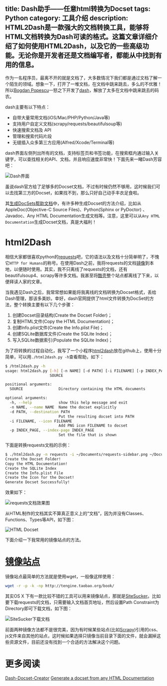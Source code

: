 title: Dash助手——任意html转换为Docset
tags: Python
category: 工具介绍
description: HTML2Dash是一款强大的文档转换工具，能够将HTML文档转换为Dash可读的格式。这篇文章详细介绍了如何使用HTML2Dash，以及它的一些高级功能。无论你是开发者还是文档编写者，都能从中找到有用的信息。
---

作为一名程序员，最离不开的就是文档了，大多数情况下我们都是通过文档了解一个陌生的领域。想象一下，打开了一堆文档，在文档中跳来跳去，多么的不优雅！所以[Bogdan Popescu](http://blog.kapeli.com/about)一怒之下开发了[dash](http://kapeli.com/dash)，解放了太多在文档中跳来跳去的码农。

dash主要有以下特点：

* 自带大量常用文档(iOS/Mac/PHP/Python/Java等)
* 支持用户自定义文档(scrapy/requests/beautifulsoup等)
* 快速搜索文档及 API
* 管理和搜索代码片段
* 无缝插入众多第三方应用(Alfred/Xcode/Terminal等)

dash界面左侧列出所有的文档，支持标签页和书签功能，在搜索框内通过输入关键字，可以查找相关的API、文档，并且响应速度非常快！下面先来一睹Dash芳容吧：

![Dash界面][1]

<!-- more -->

虽说dash官方给了足够多的Docset文档，不过有时候仍然不够用，这时候我们可以去找第三方的Docset，如果找不到，那么只好自己动手丰衣足食啦。

其[生成DocSets帮助文档](http://kapeli.com/docsets)中，有许多种生成Docset的方法介绍，比如从AppleDoc(Objective-C Source Files)、Python(Sphinx or PyDoctor)
、Javadoc、Any HTML Documentation生成文档等。注意，这里可以从`Any HTML Documentation`生成Docset文档，真是大福利！

# html2Dash

相信大家都很喜欢python的[requests](http://python-requests.org/)吧，它的语法以及文档十分简单明了，不愧它`HTTP for Humans`的称号。在使用Dash之前，我将requests的文档[镜像](#backup)到本地，以便随时使用。其实，我不只离线了requests的文档，还有beautifulsoup4、scrapy等许多文档。我甚至将[酷壳](http://coolshell.cn/)整个站点都离线了下来，以便拜读人家的文章。

当我遇见Dash之后，我常常想如果能将我离线的文档转换为Docset格式，丢给Dash管理，那该多美妙。幸好，dash官网提供了html文件转换为DocSet的方法，整个转换主要有以下几个步骤：

1. 创建Docset目录结构(Create the Docset Folder)；
2. 复制HTML文件(Copy the HTML Documentation)；
3. 创建Info.plist文件(Create the Info.plist File)；
4. 创建SQLite数据库文件(Create the SQLite Index)；
5. 写入SQLite数据索引(Populate the SQLite Index)；

为了将转换的过程自动化，我写了一个小程序[html2dash](https://github.com/xuelangZF/html2Dash)放在github上，使用十分简单，可以用`./html2dash.py -h`查看帮助，如下：

```bash
$ /html2dash.py -h
usage: html2dash.py [-h] [-n NAME] [-d PATH] [-i FILENAME] [-p INDEX_PAGE]
                    SOURCE

positional arguments:
  SOURCE                Directory containing the HTML documents

optional arguments:
  -h, --help            show this help message and exit
  -n NAME, --name NAME  Name the docset explicitly
  -d PATH, --destination PATH
                        Put the resulting docset into PATH
  -i FILENAME, --icon FILENAME
                        Add PNG icon FILENAME to docset
  -p INDEX_PAGE, --index-page INDEX_PAGE
                        Set the file that is shown
```

下面是转换requests文档的示例：

```bash
$ ./html2dash.py -n requests -i ~/Documents/requests-sidebar.png ~/Documents/requests
Create the Docset Folder!
Copy the HTML Documentation!
Create the SQLite Index
Create the Info.plist File
Create the Icon for the Docset!
Generate Docset Successfully!
```

效果如下：

![requests文档效果图][2]

从HTML制作的文档其实不算真正意义上的“文档”，因为并没有Classes、Functions、Types等API，如下图：

![HTML Docset][3]

下面介绍一下我常用的镜像站点的方法。

# [镜像站点](id:backup)

镜像站点最简单的方法就是使用wget，一般像这样使用：

```bash
wget -r -p -k -np http://tengine.taobao.org/book/
```

其实OS X 下有一款比较不错的工具可以用来镜像站点，那就是[SiteSucker](http://sitesucker.us/home.html)。比如要下载requests的文档，只需要输入文档首页地址，然后设置Path Constraint为Directory即可下载文档，如下图：

![SiteSucker下载文档][4]

前面两种镜像方法都不是很完美，因为有时候某些站点(比如[Scrapy](http://doc.scrapy.org/en/latest/index.html))引用的css、js文件来自其他的站点，这时候如果选择只镜像当前目录下面的文件，就会漏掉这些资源文件，目前还没有找到一个合适的方法解决这个问题。

# 更多阅读
[Dash-Docset-Creator](https://github.com/ablfx/Dash-Docset-Creator)
[Generate a docset from any HTML Documentation](http://kapeli.com/docsets)


[1]: https://slefboot-1251736664.cos.ap-beijing.myqcloud.com/20141013_dash_overview.png "dash主界面"
[2]: https://slefboot-1251736664.cos.ap-beijing.myqcloud.com/20141013_request_dash.png "requests文档"
[3]: https://slefboot-1251736664.cos.ap-beijing.myqcloud.com/20141013_docset_API.png "HTML Docset"
[4]: https://slefboot-1251736664.cos.ap-beijing.myqcloud.com/20141013_sitesucker.png "SiteSucker下载文档"

